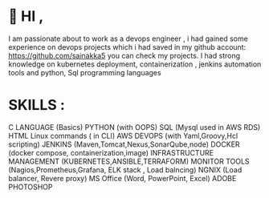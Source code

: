 # 🙋 HI ,
  I am passionate about to work as a devops engineer , i had gained some experience on devops projects which i had saved in my github account: https://github.com/sainakka5 you can check my projects. 
  I had strong knowledge on kubernetes deployment, containerization , jenkins automation tools and python, Sql programming languages 

  # SKILLS : # 
  C LANGUAGE (Basics)
  PYTHON (with OOPS)
  SQL (Mysql used in AWS RDS)
  HTML
  Linux commands ( in CLI)
  AWS DEVOPS (with Yaml,Groovy,Hcl scripting)
  JENKINS (Maven,Tomcat,Nexus,SonarQube,node)
  DOCKER (docker compose, containerization,image)
  INFRASTRUCTURE MANAGEMENT
  (KUBERNETES,ANSIBLE,TERRAFORM)
  MONITOR TOOLS (Nagios,Prometheus,Grafana,
  ELK stack , Load balncing)
  NGNIX (Load balancer, Revere proxy)
  MS Office (Word, PowerPoint, Excel)
  ADOBE PHOTOSHOP
